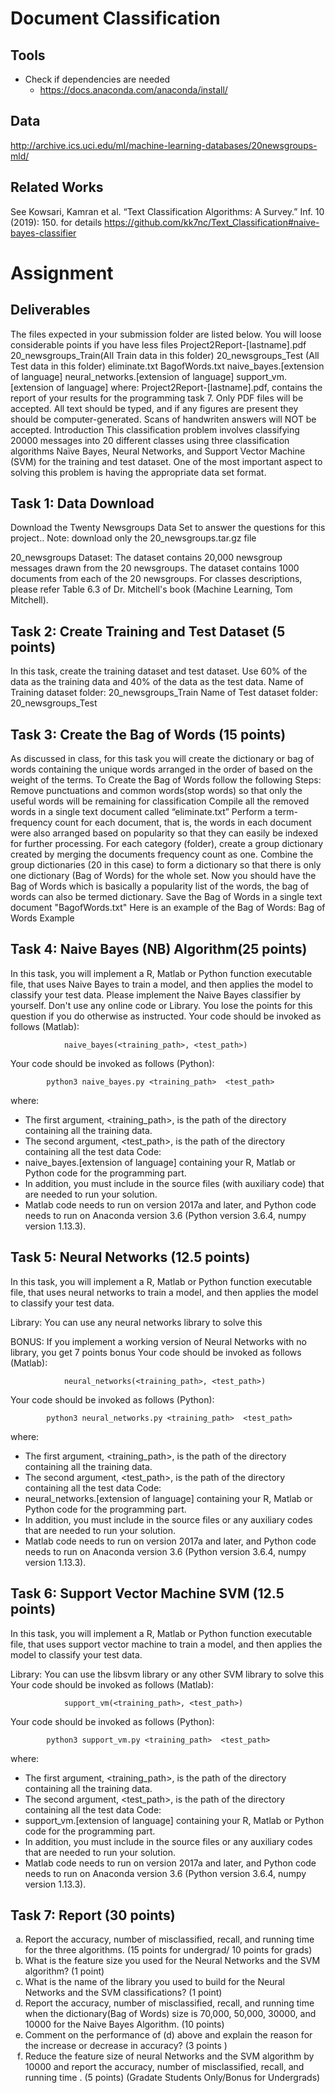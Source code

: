 # Document Classification
## Tools
* Check if dependencies are needed
    * https://docs.anaconda.com/anaconda/install/

## Data
http://archive.ics.uci.edu/ml/machine-learning-databases/20newsgroups-mld/

## Related Works
See Kowsari, Kamran et al. “Text Classification Algorithms: A Survey.” Inf. 10 (2019): 150. for details https://github.com/kk7nc/Text_Classification#naive-bayes-classifier

# Assignment 
## Deliverables
The files expected in your submission folder are listed below. You will loose considerable points if you have less files
Project2Report-[lastname].pdf
20_newsgroups_Train(All Train data in this folder)
20_newsgroups_Test (All Test data in this folder)
eliminate.txt
BagofWords.txt
naive_bayes.[extension of language] 
neural_networks.[extension of language] 
support_vm.[extension of language] 
where: Project2Report-[lastname].pdf, contains the report of your results for the programming task 7. Only PDF files will be accepted. All text should be typed, and if any figures are present they should be computer-generated. Scans of handwriten answers will NOT be accepted.
Introduction
This classification problem involves classifying 20000 messages into 20 different classes using three classification algorithms Naïve Bayes, Neural Networks, and Support Vector Machine (SVM) for the training and test dataset. One of the most important aspect to solving this problem is having the appropriate data set format.

## Task 1: Data Download
Download the Twenty Newsgroups Data Set to answer the questions for this project.. Note: download only the 20_newsgroups.tar.gz file

20_newsgroups Dataset: The dataset contains 20,000 newsgroup messages drawn from the 20 newsgroups. The dataset contains 1000 documents from each of the 20 newsgroups. For classes descriptions, please refer Table 6.3 of Dr. Mitchell's book (Machine Learning, Tom Mitchell).

## Task 2: Create Training and Test Dataset (5 points)
In this task, create the training dataset and test dataset. Use 60% of the data as the training data and 40% of the data as the test data.
Name of Training dataset folder: 20_newsgroups_Train
Name of Test dataset folder: 20_newsgroups_Test

## Task 3: Create the Bag of Words (15 points)
As discussed in class, for this task you will create the dictionary or bag of words containing the unique words arranged in the order of based on the weight of the terms.
To Create the Bag of Words follow the following Steps:
Remove punctuations and common words(stop words) so that only the useful words will be remaining for classification
Compile all the removed words in a single text document called “eliminate.txt”
Perform a term-frequency count for each document, that is, the words in each document were also arranged based on popularity so that they can easily be indexed for further processing.
For each category (folder), create a group dictionary created by merging the documents frequency count as one.
Combine the group dictionaries (20 in this case) to form a dictionary so that there is only one dictionary (Bag of Words) for the whole set.
Now you should have the Bag of Words which is basically a popularity list of the words, the bag of words can also be termed dictionary. Save the Bag of Words in a single text document "BagofWords.txt"
Here is an example of the Bag of Words:
Bag of Words Example

## Task 4: Naive Bayes (NB) Algorithm(25 points)
In this task, you will implement a R, Matlab or Python function executable file, that uses Naive Bayes to train a model, and then applies the model to classify your test data.
Please implement the Naive Bayes classifier by yourself. Don't use any online code or Library. You lose the points for this question if you do otherwise as instructed.
Your code should be invoked as follows (Matlab):

				naive_bayes(<training_path>, <test_path>)
			
Your code should be invoked as follows (Python):

    		python3 naive_bayes.py <training_path>  <test_path> 
    	   
where:
* The first argument, <training_path>, is the path of the directory containing all the training data.
* The second argument, <test_path>, is the path of the directory containing all the test data
Code:
* naive_bayes.[extension of language] containing your R, Matlab or Python code for the programming part.
* In addition, you must include in the source files (with auxiliary code) that are needed to run your solution.
* Matlab code needs to run on version 2017a and later, and Python code needs to run on Anaconda version 3.6 (Python version 3.6.4, numpy version 1.13.3).

## Task 5: Neural Networks (12.5 points)
In this task, you will implement a R, Matlab or Python function executable file, that uses neural networks to train a model, and then applies the model to classify your test data.

Library: You can use any neural networks library to solve this

BONUS: If you implement a working version of Neural Networks with no library, you get 7 points bonus
Your code should be invoked as follows (Matlab):

				neural_networks(<training_path>, <test_path>)
			
Your code should be invoked as follows (Python):

    		python3 neural_networks.py <training_path>  <test_path> 
    	   
where:
* The first argument, <training_path>, is the path of the directory containing all the training data.
* The second argument, <test_path>, is the path of the directory containing all the test data
Code:
* neural_networks.[extension of language] containing your R, Matlab or Python code for the programming part.
* In addition, you must include in the source files or any auxiliary codes that are needed to run your solution.
* Matlab code needs to run on version 2017a and later, and Python code needs to run on Anaconda version 3.6 (Python version 3.6.4, numpy version 1.13.3).

## Task 6: Support Vector Machine SVM (12.5 points)
In this task, you will implement a R, Matlab or Python function executable file, that uses support vector machine to train a model, and then applies the model to classify your test data.

Library: You can use the libsvm library or any other SVM library to solve this
Your code should be invoked as follows (Matlab):

				support_vm(<training_path>, <test_path>)
			
Your code should be invoked as follows (Python):

    		python3 support_vm.py <training_path>  <test_path> 
    	   
where:
* The first argument, <training_path>, is the path of the directory containing all the training data.
* The second argument, <test_path>, is the path of the directory containing all the test data
Code:
* support_vm.[extension of language] containing your R, Matlab or Python code for the programming part.
* In addition, you must include in the source files or any auxiliary codes that are needed to run your solution.
* Matlab code needs to run on version 2017a and later, and Python code needs to run on Anaconda version 3.6 (Python version 3.6.4, numpy version 1.13.3).

## Task 7: Report (30 points)
<ol type="a">
  <li>Report the accuracy, number of misclassified, recall, and running time for the three algorithms. (15 points for undergrad/ 10 points for grads)</li>
  <li>What is the feature size you used for the Neural Networks and the SVM algorithm? (1 point)</li>
  <li>What is the name of the library you used to build for the Neural Networks and the SVM classifications? (1 point)</li>
  <li>Report the accuracy, number of misclassified, recall, and running time when the dictionary(Bag of Words) size is 70,000, 50,000, 30000, and 10000 for the Naive Bayes Algorithm. (10 points)</li>
  <li>Comment on the performance of (d) above and explain the reason for the increase or decrease in accuracy? (3 points )</li>
  <li>Reduce the feature size of neural Networks and the SVM algorithm by 10000 and report the accuracy, number of misclassified, recall, and running time . (5 points) (Gradate Students Only/Bonus for Undergrads)</li>
</ol>
